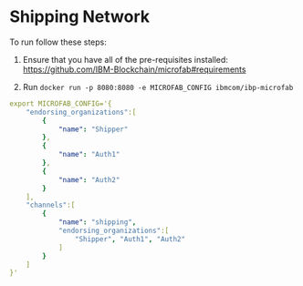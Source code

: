 # Shipping Network

To run follow these steps:

1. Ensure that you have all of the pre-requisites installed: https://github.com/IBM-Blockchain/microfab#requirements

2. Run `docker run -p 8080:8080 -e MICROFAB_CONFIG ibmcom/ibp-microfab`


```yaml
export MICROFAB_CONFIG='{
    "endorsing_organizations":[
        {
            "name": "Shipper"
        },
        {
            "name": "Auth1"
        },
        {
            "name": "Auth2"
        }
    ],
    "channels":[
        {
            "name": "shipping",
            "endorsing_organizations":[
                "Shipper", "Auth1", "Auth2"
            ]
        }
    ]
}'
```